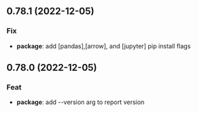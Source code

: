 ## 0.78.1 (2022-12-05)

### Fix

- **package**: add [pandas],[arrow], and [jupyter] pip install flags

## 0.78.0 (2022-12-05)

### Feat

- **package**: add --version arg to report version
